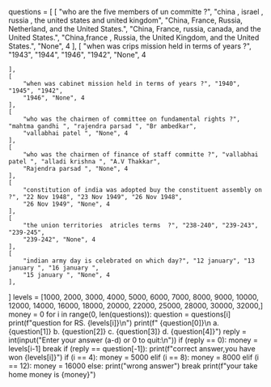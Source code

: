 questions = [
    [
        "who are the five members of un committe  ?", "china , israel , russia , the united states and united kingdom", "China, France, Russia, Netherland, and the United States.", "China, France, russia, canada, and the United States.",
        "China,france  , Russia, the United Kingdom, and the United States.", "None", 4
    ],
    [
        "when was crips mission held in terms of years ?", "1943", "1944", "1946",
        "1942", "None", 4

    ],
    [
        "when was cabinet mission held in terms of years ?", "1940", "1945", "1942",
        "1946", "None", 4
    ],
    [
        "who was the chairmen of committee on fundamental rights ?", "mahtma gandhi ", "rajendra parsad ", "Br ambedkar",
        "vallabhai patel ", "None", 4
    ],
    [
        "who was the chairmen of finance of staff committe ?", "vallabhai patel ", "alladi krishna ", "A.V Thakkar",
        "Rajendra parsad ", "None", 4
    ],
    [
        "constitution of india was adopted buy the constituent assembly on ?", "22 Nov 1948", "23 Nov 1949", "26 Nov 1948",
        "26 Nov 1949", "None", 4
    ],
    [
        "the union territories  atricles terms  ?", "238-240", "239-243", "239-245",
        "239-242", "None", 4
    ],
    [
        "indian army day is celebrated on which day?", "12 january", "13 january ", "16 january ",
        "15 january ", "None", 4
    ],
]
levels = [1000, 2000, 3000, 4000, 5000, 6000, 7000, 8000, 9000, 10000,
          12000, 14000, 16000, 18000, 20000, 22000, 25000, 28000, 30000, 32000,]
money = 0
for i in range(0, len(questions)):
    question = questions[i]
    print(f"question for RS. {levels[i]}\n")
    print(f" {question[0]}\n a. {question[1]}                          b. {question[2]}                  c. {question[3]}                    d. {question[4]}")
    reply = int(input("Enter your answer (a-d) or  0 to quit:\n"))
    if (reply == 0):
        money = levels[i-1]
        break
    if (reply == question[-1]):
        print(f"correct answer,you have won {levels[i]}")
        if (i == 4):
            money = 5000
        elif (i == 8):
            money = 8000
        elif (i == 12):
            money = 16000
    else:
        print("wrong answer")
        break
print(f"your take home money is {money}")
